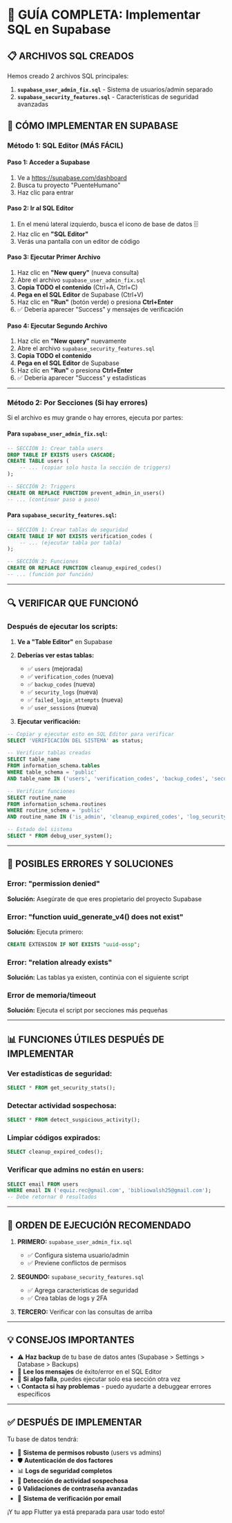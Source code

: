 # 🚀 GUÍA COMPLETA: Implementar SQL en Supabase

## 📋 **ARCHIVOS SQL CREADOS**

Hemos creado 2 archivos SQL principales:

1. **`supabase_user_admin_fix.sql`** - Sistema de usuarios/admin separado
2. **`supabase_security_features.sql`** - Características de seguridad avanzadas

## 🔧 **CÓMO IMPLEMENTAR EN SUPABASE**

### **Método 1: SQL Editor (MÁS FÁCIL)**

#### **Paso 1: Acceder a Supabase**
1. Ve a https://supabase.com/dashboard
2. Busca tu proyecto "PuenteHumano" 
3. Haz clic para entrar

#### **Paso 2: Ir al SQL Editor**
1. En el menú lateral izquierdo, busca el icono de base de datos 🗄️
2. Haz clic en **"SQL Editor"**
3. Verás una pantalla con un editor de código

#### **Paso 3: Ejecutar Primer Archivo**
1. Haz clic en **"New query"** (nueva consulta)
2. Abre el archivo `supabase_user_admin_fix.sql`
3. **Copia TODO el contenido** (Ctrl+A, Ctrl+C)
4. **Pega en el SQL Editor** de Supabase (Ctrl+V)
5. Haz clic en **"Run"** (botón verde) o presiona **Ctrl+Enter**
6. ✅ Debería aparecer "Success" y mensajes de verificación

#### **Paso 4: Ejecutar Segundo Archivo**
1. Haz clic en **"New query"** nuevamente
2. Abre el archivo `supabase_security_features.sql`  
3. **Copia TODO el contenido**
4. **Pega en el SQL Editor** de Supabase
5. Haz clic en **"Run"** o presiona **Ctrl+Enter**
6. ✅ Debería aparecer "Success" y estadísticas

---

### **Método 2: Por Secciones (Si hay errores)**

Si el archivo es muy grande o hay errores, ejecuta por partes:

#### **Para `supabase_user_admin_fix.sql`:**
```sql
-- SECCIÓN 1: Crear tabla users
DROP TABLE IF EXISTS users CASCADE;
CREATE TABLE users (
    -- ... (copiar solo hasta la sección de triggers)
);

-- SECCIÓN 2: Triggers
CREATE OR REPLACE FUNCTION prevent_admin_in_users()
-- ... (continuar paso a paso)
```

#### **Para `supabase_security_features.sql`:**
```sql
-- SECCIÓN 1: Crear tablas de seguridad
CREATE TABLE IF NOT EXISTS verification_codes (
    -- ... (ejecutar tabla por tabla)
);

-- SECCIÓN 2: Funciones
CREATE OR REPLACE FUNCTION cleanup_expired_codes()
-- ... (función por función)
```

---

## 🔍 **VERIFICAR QUE FUNCIONÓ**

### **Después de ejecutar los scripts:**

1. **Ve a "Table Editor"** en Supabase
2. **Deberías ver estas tablas:**
   - ✅ `users` (mejorada)
   - ✅ `verification_codes` (nueva)
   - ✅ `backup_codes` (nueva)
   - ✅ `security_logs` (nueva)
   - ✅ `failed_login_attempts` (nueva)
   - ✅ `user_sessions` (nueva)

3. **Ejecutar verificación:**
```sql
-- Copiar y ejecutar esto en SQL Editor para verificar
SELECT 'VERIFICACIÓN DEL SISTEMA' as status;

-- Verificar tablas creadas
SELECT table_name 
FROM information_schema.tables 
WHERE table_schema = 'public' 
AND table_name IN ('users', 'verification_codes', 'backup_codes', 'security_logs');

-- Verificar funciones
SELECT routine_name 
FROM information_schema.routines 
WHERE routine_schema = 'public' 
AND routine_name IN ('is_admin', 'cleanup_expired_codes', 'log_security_event');

-- Estado del sistema
SELECT * FROM debug_user_system();
```

---

## 🚨 **POSIBLES ERRORES Y SOLUCIONES**

### **Error: "permission denied"**
**Solución:** Asegúrate de que eres propietario del proyecto Supabase

### **Error: "function uuid_generate_v4() does not exist"**
**Solución:** Ejecuta primero:
```sql
CREATE EXTENSION IF NOT EXISTS "uuid-ossp";
```

### **Error: "relation already exists"**
**Solución:** Las tablas ya existen, continúa con el siguiente script

### **Error de memoria/timeout**
**Solución:** Ejecuta el script por secciones más pequeñas

---

## 📊 **FUNCIONES ÚTILES DESPUÉS DE IMPLEMENTAR**

### **Ver estadísticas de seguridad:**
```sql
SELECT * FROM get_security_stats();
```

### **Detectar actividad sospechosa:**
```sql
SELECT * FROM detect_suspicious_activity();
```

### **Limpiar códigos expirados:**
```sql
SELECT cleanup_expired_codes();
```

### **Verificar que admins no están en users:**
```sql
SELECT email FROM users 
WHERE email IN ('equiz.rec@gmail.com', 'bibliowalsh25@gmail.com');
-- Debe retornar 0 resultados
```

---

## 🎯 **ORDEN DE EJECUCIÓN RECOMENDADO**

1. **PRIMERO:** `supabase_user_admin_fix.sql`
   - ✅ Configura sistema usuario/admin
   - ✅ Previene conflictos de permisos

2. **SEGUNDO:** `supabase_security_features.sql`  
   - ✅ Agrega características de seguridad
   - ✅ Crea tablas de logs y 2FA

3. **TERCERO:** Verificar con las consultas de arriba

---

## 💡 **CONSEJOS IMPORTANTES**

- ⚠️ **Haz backup** de tu base de datos antes (Supabase > Settings > Database > Backups)
- 📝 **Lee los mensajes** de éxito/error en el SQL Editor
- 🔄 **Si algo falla**, puedes ejecutar solo esa sección otra vez
- 📞 **Contacta si hay problemas** - puedo ayudarte a debuggear errores específicos

---

## ✅ **DESPUÉS DE IMPLEMENTAR**

Tu base de datos tendrá:
- 🔐 **Sistema de permisos robusto** (users vs admins)
- 🛡️ **Autenticación de dos factores**
- 📊 **Logs de seguridad completos**
- 🚨 **Detección de actividad sospechosa**
- 🔒 **Validaciones de contraseña avanzadas**
- 📧 **Sistema de verificación por email**

¡Y tu app Flutter ya está preparada para usar todo esto!